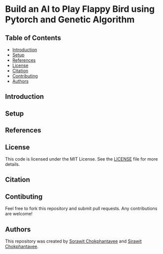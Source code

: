 # Build an AI to Play Flappy Bird using Pytorch and Genetic Algorithm

## Table of Contents

- [Introduction](#introduction)
- [Setup](#setup)
- [References](#references)
- [License](#License)
- [Citation](#citation)
- [Contributing](#Contributing)
- [Authors](#Authors)

## Introduction

## Setup

## References

## License
This code is licensed under the MIT License. See the [LICENSE](LICENSE) file for more details.

## Citation

## Contibuting

Feel free to fork this repository and submit pull requests. Any contributions are welcome!

## Authors

This repository was created by [Sorawit Chokphantavee](https://github.com/SorawitChok) and [Sirawit Chokphantavee](https://github.com/SirawitC).
